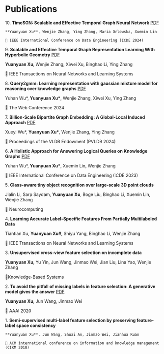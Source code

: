 # Publications

10\. **TimeSGN: Scalable and Effective Temporal Graph Neural Network** [PDF](https://ieeexplore.ieee.org/document/10597745)

    **Yuanyuan Xu**, Wenjie Zhang, Ying Zhang, Maria Orlowska, Xuemin Lin

    📍 IEEE International Conference on Data Engineering (ICDE 2024)


9\. **Scalable and Effective Temporal Graph Representation Learning With Hyperbolic Geometry** [PDF](https://ieeexplore.ieee.org/stamp/stamp.jsp?arnumber=10528375)

   **Yuanyuan Xu**, Wenjie Zhang, Xiwei Xu, Binghao Li, Ying Zhang

   📍 IEEE Transactions on Neural Networks and Learning Systems


8\. **Query2gmm: Learning representation with gaussian mixture model for reasoning over knowledge graphs** [PDF](https://dl.acm.org/doi/pdf/10.1145/3589334.3645569)

   Yuhan Wu\*, **Yuanyuan Xu\***, Wenjie Zhang, Xiwei Xu, Ying Zhang

   📍 The Web Conference 2024


7\. **Billion-Scale Bipartite Graph Embedding: A Global-Local Induced Approach** [PDF](https://dl.acm.org/doi/pdf/10.14778/3626292.3626300)

   Xueyi Wu\*, **Yuanyuan Xu\***, Wenjie Zhang, Ying Zhang

   📍 Proceedings of the VLDB Endowment (PVLDB 2024)


6\. **A Holistic Approach for Answering Logical Queries on Knowledge Graphs** [PDF](https://ieeexplore.ieee.org/stamp/stamp.jsp?arnumber=10184571)

   Yuhan Wu\*, **Yuanyuan Xu\***, Xuemin Lin, Wenjie Zhang

   📍 IEEE International Conference on Data Engineering (ICDE 2023)

5\. **Class-aware tiny object recognition over large-scale 3D point clouds**

   Jialin Li, Sarp Saydam, **Yuanyuan Xu**, Boge Liu, Binghao Li, Xuemin Lin, Wenjie Zhang

   📍 Neurocomputing

4\. **Learning Accurate Label-Specific Features From Partially Multilabeled Data**

   Tiantian Xu, **Yuanyuan Xu\#**, Shiyu Yang, Binghao Li, Wenjie Zhang

   📍 IEEE Transactions on Neural Networks and Learning Systems

3\. **Unsupervised cross-view feature selection on incomplete data**

   **Yuanyuan Xu**, Yu Yin, Jun Wang, Jinmao Wei, Jian Liu, Lina Yao, Wenjie Zhang

   📍Knowledge-Based Systems
   
2\. **To avoid the pitfall of missing labels in feature selection: A generative model gives the answer** [PDF](https://ojs.aaai.org/index.php/AAAI/article/view/6127/5983)

   **Yuanyuan Xu**, Jun Wang, Jinmao Wei

   📍 AAAI 2020


1\. **Semi-supervised multi-label feature selection by preserving feature-label space consistency**
   
    **Yuanyuan Xu**, Jun Wang, Shuai An, Jinmao Wei, Jianhua Ruan
   
    📍 ACM international conference on information and knowledge management (CIKM 2018)
